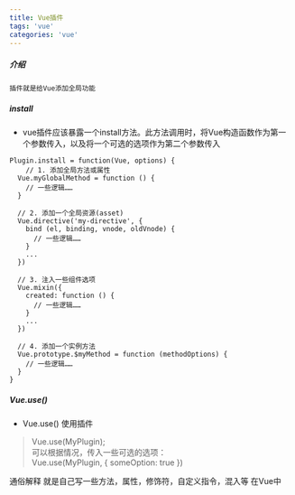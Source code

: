 ```yaml
---
title: Vue插件
tags: 'vue'
categories: 'vue'
---
```


#####  介绍
```
插件就是给Vue添加全局功能
```
#####  install
- vue插件应该暴露一个install方法。此方法调用时，将Vue构造函数作为第一个参数传入，以及将一个可选的选项作为第二个参数传入
```
Plugin.install = function(Vue, options) {
    // 1. 添加全局方法或属性
  Vue.myGlobalMethod = function () {
    // 一些逻辑……
  }

  // 2. 添加一个全局资源(asset)
  Vue.directive('my-directive', {
    bind (el, binding, vnode, oldVnode) {
      // 一些逻辑……
    }
    ...
  })

  // 3. 注入一些组件选项
  Vue.mixin({
    created: function () {
      // 一些逻辑……
    }
    ...
  })

  // 4. 添加一个实例方法
  Vue.prototype.$myMethod = function (methodOptions) {
    // 一些逻辑……
  }
}
```
#####  Vue.use()
- Vue.use() 使用插件
> Vue.use(MyPlugin);  
> 可以根据情况，传入一些可选的选项：  
> Vue.use(MyPlugin, { someOption: true })

通俗解释  就是自己写一些方法，属性，修饰符，自定义指令，混入等 在Vue中